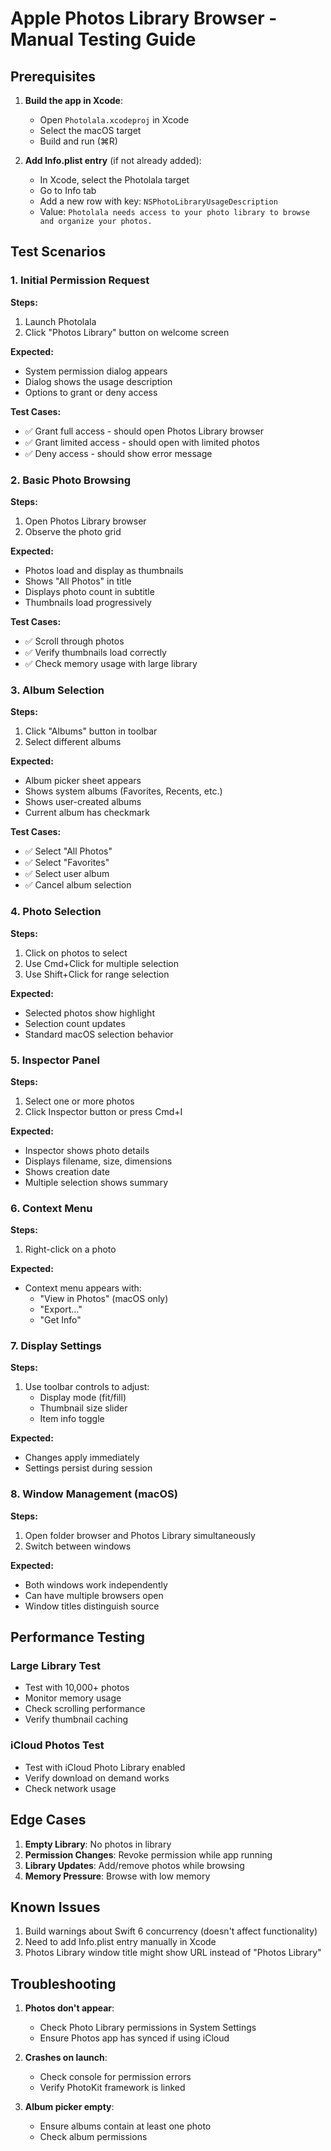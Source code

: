 # Apple Photos Library Browser - Manual Testing Guide

## Prerequisites

1. **Build the app in Xcode**:
   - Open `Photolala.xcodeproj` in Xcode
   - Select the macOS target
   - Build and run (⌘R)

2. **Add Info.plist entry** (if not already added):
   - In Xcode, select the Photolala target
   - Go to Info tab
   - Add a new row with key: `NSPhotoLibraryUsageDescription`
   - Value: `Photolala needs access to your photo library to browse and organize your photos.`

## Test Scenarios

### 1. Initial Permission Request

**Steps:**
1. Launch Photolala
2. Click "Photos Library" button on welcome screen

**Expected:**
- System permission dialog appears
- Dialog shows the usage description
- Options to grant or deny access

**Test Cases:**
- ✅ Grant full access - should open Photos Library browser
- ✅ Grant limited access - should open with limited photos
- ✅ Deny access - should show error message

### 2. Basic Photo Browsing

**Steps:**
1. Open Photos Library browser
2. Observe the photo grid

**Expected:**
- Photos load and display as thumbnails
- Shows "All Photos" in title
- Displays photo count in subtitle
- Thumbnails load progressively

**Test Cases:**
- ✅ Scroll through photos
- ✅ Verify thumbnails load correctly
- ✅ Check memory usage with large library

### 3. Album Selection

**Steps:**
1. Click "Albums" button in toolbar
2. Select different albums

**Expected:**
- Album picker sheet appears
- Shows system albums (Favorites, Recents, etc.)
- Shows user-created albums
- Current album has checkmark

**Test Cases:**
- ✅ Select "All Photos"
- ✅ Select "Favorites"
- ✅ Select user album
- ✅ Cancel album selection

### 4. Photo Selection

**Steps:**
1. Click on photos to select
2. Use Cmd+Click for multiple selection
3. Use Shift+Click for range selection

**Expected:**
- Selected photos show highlight
- Selection count updates
- Standard macOS selection behavior

### 5. Inspector Panel

**Steps:**
1. Select one or more photos
2. Click Inspector button or press Cmd+I

**Expected:**
- Inspector shows photo details
- Displays filename, size, dimensions
- Shows creation date
- Multiple selection shows summary

### 6. Context Menu

**Steps:**
1. Right-click on a photo

**Expected:**
- Context menu appears with:
  - "View in Photos" (macOS only)
  - "Export..."
  - "Get Info"

### 7. Display Settings

**Steps:**
1. Use toolbar controls to adjust:
   - Display mode (fit/fill)
   - Thumbnail size slider
   - Item info toggle

**Expected:**
- Changes apply immediately
- Settings persist during session

### 8. Window Management (macOS)

**Steps:**
1. Open folder browser and Photos Library simultaneously
2. Switch between windows

**Expected:**
- Both windows work independently
- Can have multiple browsers open
- Window titles distinguish source

## Performance Testing

### Large Library Test
- Test with 10,000+ photos
- Monitor memory usage
- Check scrolling performance
- Verify thumbnail caching

### iCloud Photos Test
- Test with iCloud Photo Library enabled
- Verify download on demand works
- Check network usage

## Edge Cases

1. **Empty Library**: No photos in library
2. **Permission Changes**: Revoke permission while app running
3. **Library Updates**: Add/remove photos while browsing
4. **Memory Pressure**: Browse with low memory

## Known Issues

1. Build warnings about Swift 6 concurrency (doesn't affect functionality)
2. Need to add Info.plist entry manually in Xcode
3. Photos Library window title might show URL instead of "Photos Library"

## Troubleshooting

1. **Photos don't appear**:
   - Check Photo Library permissions in System Settings
   - Ensure Photos app has synced if using iCloud

2. **Crashes on launch**:
   - Check console for permission errors
   - Verify PhotoKit framework is linked

3. **Album picker empty**:
   - Ensure albums contain at least one photo
   - Check album permissions